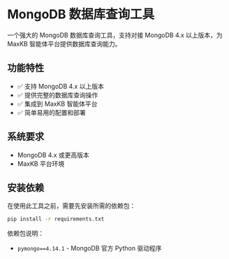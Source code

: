 # MongoDB 数据库查询工具

一个强大的 MongoDB 数据库查询工具，支持对接 MongoDB 4.x 以上版本，为 MaxKB 智能体平台提供数据库查询能力。

## 功能特性

- ✅ 支持 MongoDB 4.x 以上版本
- ✅ 提供完整的数据库查询操作
- ✅ 集成到 MaxKB 智能体平台
- ✅ 简单易用的配置和部署

## 系统要求

- MongoDB 4.x 或更高版本
- MaxKB 平台环境

## 安装依赖

在使用此工具之前，需要先安装所需的依赖包：

```bash
pip install -r requirements.txt
```

依赖包说明：
- `pymongo==4.14.1` - MongoDB 官方 Python 驱动程序
